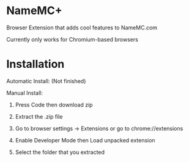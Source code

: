# NameMC+
Browser Extension that adds cool features to NameMC.com

Currently only works for Chromium-based browsers

# Installation

Automatic Install: 
(Not finished)

Manual Install:
1. Press Code then download zip

2. Extract the .zip file

3. Go to browser settings -> Extensions or go to chrome://extensions

4. Enable Developer Mode then Load unpacked extension

5. Select the folder that you extracted
